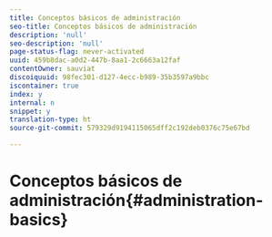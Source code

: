 ```yaml
---
title: Conceptos básicos de administración
seo-title: Conceptos básicos de administración
description: 'null'
seo-description: 'null'
page-status-flag: never-activated
uuid: 459b8dac-a0d2-447b-8aa1-2c6663a12faf
contentOwner: sauviat
discoiquuid: 98fec301-d127-4ecc-b989-35b3597a9bbc
iscontainer: true
index: y
internal: n
snippet: y
translation-type: ht
source-git-commit: 579329d9194115065dff2c192deb0376c75e67bd

---
```



# Conceptos básicos de administración{#administration-basics}

